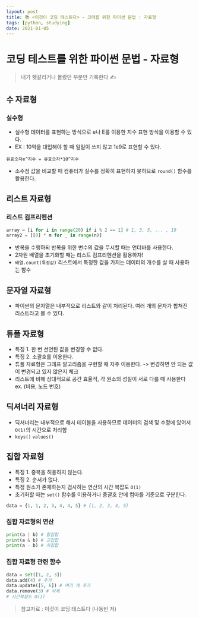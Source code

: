```yaml
---
layout: post
title: 📚 <이것이 코딩 테스트다> - 코테를 위한 파이썬 문법 : 자료형
tags: [python, studying]
date: 2021-01-05  
---
```


# 코딩 테스트를 위한 파이썬 문법 - 자료형
> 내가 헷갈리거나 몰랐던 부분만 기록한다 ✍️

## 수 자료형

### 실수형
- 실수형 데이터를 표현하는 방식으로 e나 E를 이용한 지수 표현 방식을 이용할 수 있다.
- EX : 10억을 대입해야 할 때 일일이 쓰지 않고 1e9로 표현할 수 있다.
```
유효숫자e^지수 = 유효숫자*10^지수
```

- 소수점 값을 비교할 때 컴퓨터가 실수를 정확히 표현하지 못하므로 `round()` 함수를 활용한다.

## 리스트 자료형

### 리스트 컴프리헨션
```python
array = [i for i in range(20) if i % 2 == 1] # 1, 3, 5, ... , 19
array2 = [[0] * m for _ in range(n)]
```
- 반복을 수행하되 반복을 위한 변수의 값을 무시할 때는 언더바를 사용한다.
- 2차원 배열을 초기화할 때는 리스트 컴프리헨션을 활용하자!
- `배열.count(특정값)` 리스트에서 특정한 값을 가지는 데이터의 개수를 살 때 사용하는 함수

## 문자열 자료형
- 파이썬의 문자열은 내부적으로 리스트와 같이 처리된다. 여러 개의 문자가 합쳐진 리스트라고 볼 수 있다.

## 튜플 자료형
- 특징 1. 한 번 선언된 값을 변경할 수 없다.
- 특징 2. 소괄호를 이용한다.
- 튜플 자료형은 그래프 알고리즘을 구현할 때 자주 이용한다. -> 변경하면 안 되는 값이 변경되고 있지 않은지 체크
- 리스트에 비해 상대적으로 공간 효율적, 각 원소의 성질이 서로 다를 때 사용한다 ex. (비용, 노드 번호)

## 딕셔너리 자료형
- 딕셔너리는 내부적으로 해시 테이블을 사용하므로 데이터의 검색 및 수정에 있어서 `O(1)`의 시간으로 처리함
- `keys()` `values()`

## 집합 자료형
- 특징 1. 중복을 허용하지 않는다.
- 특징 2. 순서가 없다.
- 특정 원소가 존재하는지 검사하는 연산의 시간 복잡도 `O(1)`
- 초기화할 때는 `set()` 함수를 이용하거나 중괄호 안에 컴마를 기준으로 구분한다.

```python
data = {1, 1, 2, 3, 4, 4, 5} # {1, 2, 3, 4, 5}
```

### 집합 자료형의 연산
```python
print(a | b) # 합집합
print(a & b) # 교집합
print(a - b) # 차집합
```

### 집합 자료형 관련 함수
```python
data = set([1, 2, 3])
data.add(4) # 추가
data.update([5, 6]) # 여러 개 추가
data.remove(3) # 삭제
# 시간복잡도 O(1)
```

> 참고자료 : 이것이 코딩 테스트다 (나동빈 저)